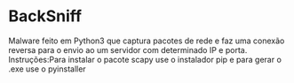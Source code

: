 # BackSniff
Malware feito em Python3 que captura pacotes de rede e faz uma conexão reversa para o envio ao um servidor com determinado IP e porta. Instruções:Para instalar o pacote scapy use o instalador pip e para gerar o .exe use o pyinstaller

